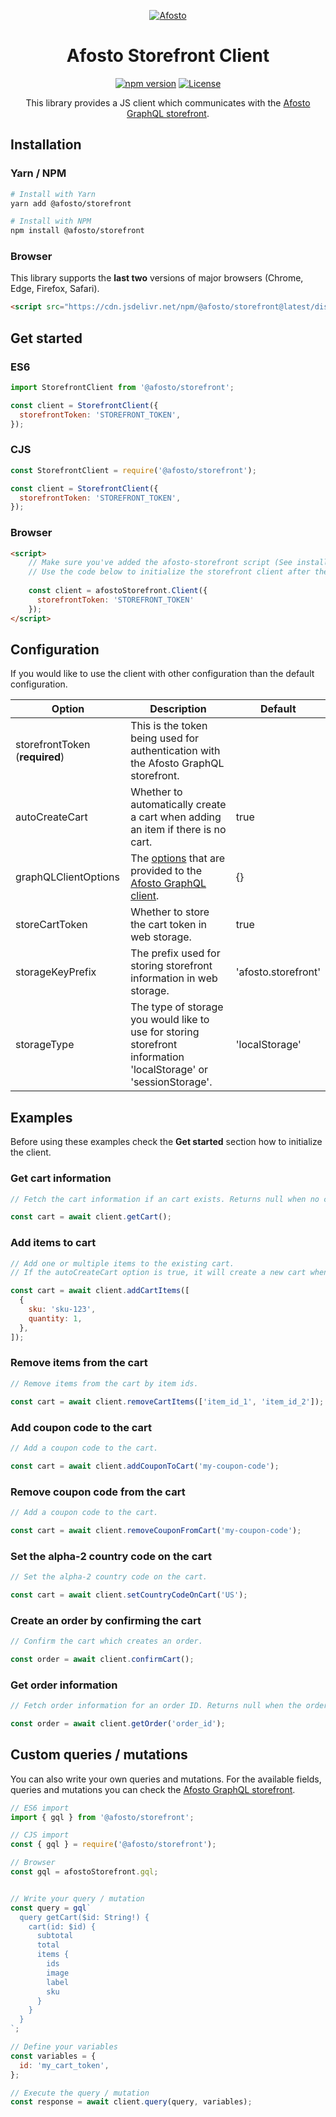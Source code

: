 <p align="center">
  <a href="https://afosto.com"><img src="https://content.afosto.io/5719193282412544/brand/AFO-Logo-compleet-kleur-RGBat4x.png?w=268" alt="Afosto" /></a>
</p>

<h1 align="center">Afosto Storefront Client</h1>

<p align="center">
  <a href="https://www.npmjs.com/package/@afosto/storefront"><img src="https://img.shields.io/npm/v/@afosto/storefront.svg" alt="npm version"></a>
  <a href="https://github.com/afosto/storefront/blob/main/LICENSE"><img src="https://img.shields.io/badge/license-MIT-informational" alt="License"></a>
</p>

<p align="center">This library provides a JS client which communicates with the <a href="https://afosto.app/graphql">Afosto GraphQL storefront</a>.


## Installation

### Yarn / NPM

```sh
# Install with Yarn
yarn add @afosto/storefront

# Install with NPM
npm install @afosto/storefront
```

### Browser

This library supports the **last two** versions of major browsers (Chrome, Edge, Firefox, Safari).

```html
<script src="https://cdn.jsdelivr.net/npm/@afosto/storefront@latest/dist/umd/afosto-storefront.min.js"></script>
```


## Get started

### ES6

```js
import StorefrontClient from '@afosto/storefront';

const client = StorefrontClient({
  storefrontToken: 'STOREFRONT_TOKEN',
});
```

### CJS

```js
const StorefrontClient = require('@afosto/storefront');

const client = StorefrontClient({
  storefrontToken: 'STOREFRONT_TOKEN',
});
```

### Browser

```html
<script>
    // Make sure you've added the afosto-storefront script (See installation). 
    // Use the code below to initialize the storefront client after the script has been loaded.
    
    const client = afostoStorefront.Client({
      storefrontToken: 'STOREFRONT_TOKEN'
    });
</script>
```

## Configuration

If you would like to use the client with other configuration than the default configuration.

| Option                         | Description                                                                                                                                                                                                                         | Default             |
|--------------------------------|-------------------------------------------------------------------------------------------------------------------------------------------------------------------------------------------------------------------------------------|---------------------|
| storefrontToken (**required**) | This is the token being used for authentication with the Afosto GraphQL storefront.                                                                                                                                                 |                     |
| autoCreateCart | Whether to automatically create a cart when adding an item if there is no cart.                                                                                                                                                     | true                |                      
| graphQLClientOptions | The <a href="https://www.npmjs.com/package/@afosto/graphql-client#user-content-custom-configuration">options</a> that are provided to the <a href="https://www.npmjs.com/package/@afosto/graphql-client">Afosto GraphQL client</a>. | {}                  |                      
| storeCartToken | Whether to store the cart token in web storage.                                                                                                                                                                                     | true                |                      |
| storageKeyPrefix | The prefix used for storing storefront information in web storage.                                                                                                                                                                  | 'afosto.storefront' |
| storageType | The type of storage you would like to use for storing storefront information 'localStorage' or 'sessionStorage'.                                                                                                                    | 'localStorage'      |

## Examples

Before using these examples check the **Get started** section how to initialize the client.

### Get cart information

```js
// Fetch the cart information if an cart exists. Returns null when no cart exists.

const cart = await client.getCart();
```

### Add items to cart

```js
// Add one or multiple items to the existing cart. 
// If the autoCreateCart option is true, it will create a new cart when a cart doesn't exist yet.

const cart = await client.addCartItems([
  {
    sku: 'sku-123',
    quantity: 1,
  },
]);
```

### Remove items from the cart

```js
// Remove items from the cart by item ids. 

const cart = await client.removeCartItems(['item_id_1', 'item_id_2']);
```

### Add coupon code to the cart

```js
// Add a coupon code to the cart.

const cart = await client.addCouponToCart('my-coupon-code');
```

### Remove coupon code from the cart

```js
// Add a coupon code to the cart.

const cart = await client.removeCouponFromCart('my-coupon-code');
```

### Set the alpha-2 country code on the cart

```js
// Set the alpha-2 country code on the cart.

const cart = await client.setCountryCodeOnCart('US');
```

### Create an order by confirming the cart

```js
// Confirm the cart which creates an order.

const order = await client.confirmCart();
```

### Get order information

```js
// Fetch order information for an order ID. Returns null when the order doesn't exist.

const order = await client.getOrder('order_id');
```

## Custom queries / mutations

You can also write your own queries and mutations. For the available fields, queries and mutations you can check the <a href="https://afosto.app/graphql">Afosto GraphQL storefront</a>.

```js
// ES6 import
import { gql } from '@afosto/storefront';

// CJS import
const { gql } = require('@afosto/storefront');

// Browser
const gql = afostoStorefront.gql;


// Write your query / mutation
const query = gql`
  query getCart($id: String!) {
    cart(id: $id) {
      subtotal
      total
      items {
        ids
        image
        label
        sku
      }
    }
  }
`;

// Define your variables
const variables = {
  id: 'my_cart_token',
};

// Execute the query / mutation
const response = await client.query(query, variables);
```



